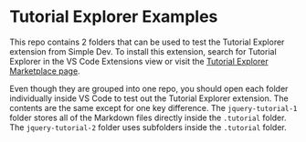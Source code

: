# Tutorial Explorer Examples

This repo contains 2 folders that can be used to test the Tutorial Explorer extension from Simple Dev. To install this extension, search for Tutorial Explorer in the VS Code Extensions view or visit the [Tutorial Explorer Marketplace page](https://marketplace.visualstudio.com/items?itemName=simpledev.tutorialexplorer).

Even though they are grouped into one repo, you should open each folder individually inside VS Code to test out the Tutorial Explorer extension. The contents are the same except for one key difference. The `jquery-tutorial-1` folder stores all of the Markdown files directly inside the `.tutorial` folder. The `jquery-tutorial-2` folder uses subfolders inside the `.tutorial` folder.
